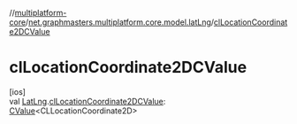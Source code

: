 //[multiplatform-core](../../index.md)/[net.graphmasters.multiplatform.core.model.latLng](index.md)/[clLocationCoordinate2DCValue](cl-location-coordinate2-d-c-value.md)

# clLocationCoordinate2DCValue

[ios]\
val [LatLng](../net.graphmasters.multiplatform.core.model/-lat-lng/index.md#94959378%2FExtensions%2F-183831061).[clLocationCoordinate2DCValue](cl-location-coordinate2-d-c-value.md): [CValue](https://kotlinlang.org/api/latest/jvm/stdlib/kotlinx.cinterop/-c-value/index.html)&lt;CLLocationCoordinate2D&gt;
